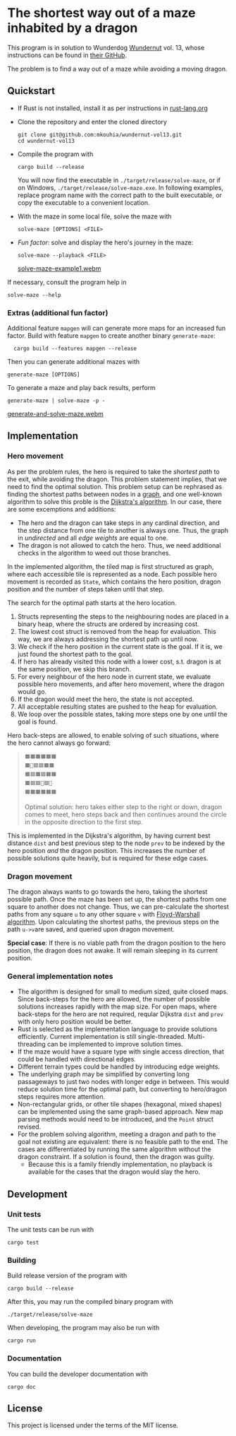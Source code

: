 # The shortest way out of a maze inhabited by a dragon

This program is in solution to Wunderdog [Wundernut](https://www.wunderdog.io/wundernut) vol. 13, whose instructions can be found in [their GitHub](https://github.com/wunderdogsw/wundernut-vol13).

The problem is to find a way out of a maze while avoiding a moving dragon.

## Quickstart

- If Rust is not installed, install it as per instructions in [rust-lang.org](https://www.rust-lang.org/tools/install)
- Clone the repository and enter the cloned directory

      git clone git@github.com:mkouhia/wundernut-vol13.git
      cd wundernut-vol13

- Compile the program with

      cargo build --release

  You will now find the executable in `./target/release/solve-maze`, or if on Windows, `./target/release/solve-maze.exe`. In following examples, replace program name with the correct path to the built executable, or copy the executable to a convenient location.

- With the maze in some local file, solve the maze with

      solve-maze [OPTIONS] <FILE>

- _Fun factor:_ solve and display the hero's journey in the maze:

      solve-maze --playback <FILE>

  [solve-maze-example1.webm](https://github.com/mkouhia/wundernut-vol13/assets/1469093/23a9fed2-088a-4c8b-b3c7-5357f388b910)

If necessary, consult the program help in

    solve-maze --help

### Extras (additional fun factor)
Additional feature `mapgen` will can generate more maps for an increased fun factor. Build with feature `mapgen` to create another binary `generate-maze`:

      cargo build --features mapgen --release

Then you can generate additional mazes with 

    generate-maze [OPTIONS]

To generate a maze and play back results, perform

    generate-maze | solve-maze -p -

  [generate-and-solve-maze.webm](https://github.com/mkouhia/wundernut-vol13/assets/1469093/cfd23422-a921-4882-8bae-b038b80e65e9)


## Implementation

### Hero movement

As per the problem rules, the hero is required to take the _shortest path_ to the exit, while avoiding the dragon.
This problem statement implies, that we need to find the optimal solution.
This problem setup can be rephrased as finding the shortest paths between nodes in a [graph](https://en.wikipedia.org/wiki/Graph_(abstract_data_type)), and one well-known algorithm to solve this proble is the [Dijkstra's algorithm](https://en.wikipedia.org/wiki/Dijkstra%27s_algorithm). In our case, there are some excemptions and additions:
- The hero and the dragon can take steps in any cardinal direction, and the step distance from one tile to another is always one. Thus, the graph in _undirected_ and all _edge weights_ are equal to one.
- The dragon is not allowed to catch the hero. Thus, we need additional checks in the algorithm to weed out those branches.

In the implemented algorithm, the tiled map is first structured as graph, where each accessible tile is represented as a node. Each possible hero movement is recorded as `State`, which contains the hero position, dragon position and the number of steps taken until that step.

The search for the optimal path starts at the hero location.
1. Structs representing the steps to the neighbouring nodes are placed in a binary heap, where the structs are ordered by increasing cost.
2. The lowest cost struct is removed from the heap for evaluation. This way, we are always addressing the shortest path up until now.
3. We check if the hero position in the current state is the goal. If it is, we just found the shortest path to the goal.
4. If hero has already visited this node with a lower cost, s.t. dragon is at the same position, we skip this branch.
5. For every neighbour of the hero node in current state, we evaluate possible hero movements, and after hero movement, where the dragon would go.
6. If the dragon would meet the hero, the state is not accepted.
7. All acceptable resulting states are pushed to the heap for evaluation.
8. We loop over the possible states, taking more steps one by one until the goal is found.

Hero back-steps are allowed, to enable solving of such situations, where the hero cannot always go forward:

> ```
> 🟫🟫🟫🟫🟫🟫
> 🟫🏃🟩🟩🟫🟫
> 🟫🟩🟫🟩🟫🟫
> 🟫🟩🟩🐉🟩❎
> 🟫🟫🟫🟫🟫🟫
> ```
> Optimal solution: hero takes either step to the right or down, dragon comes to meet, hero steps back and then continues around the circle in the opposite direction to the first step.

This is implemented in the Dijkstra's algorithm, by having current best distance `dist` and best previous step to the node `prev` to be indexed by the hero position _and_ the dragon position. This increases the number of possible solutions quite heavily, but is required for these edge cases.

### Dragon movement

The dragon always wants to go towards the hero, taking the shortest possible path.
Once the maze has been set up, the shortest paths from one square to another does not change.
Thus, we can pre-calculate the shortest paths from any square `u` to any other square `v` with [Floyd-Warshall algorithm](https://en.wikipedia.org/wiki/Floyd%E2%80%93Warshall_algorithm#Path_reconstruction).
Upon calculating the shortest paths, the previous steps on the path `u->v`are saved, and queried upon dragon movement.

**Special case**: If there is no viable path from the dragon position to the hero position, the dragon does not awake. It will remain sleeping in its current position.

### General implementation notes
- The algorithm is designed for small to medium sized, quite closed maps. Since back-steps for the hero are allowed, the number of possible solutions increases rapidly with the map size. For open maps, where back-steps for the hero are not required, reqular Dijkstra `dist` and `prev` with only hero position would be better.
- Rust is selected as the implementation language to provide solutions efficiently. Current implementation is still single-threaded. Multi-threading can be implemented to improve solution times.
- If the maze would have a square type with single access direction, that could be handled with directional edges.
- Different terrain types could be handled by introducing edge weights.
- The underlying graph may be simplified by converting long passageways to just two nodes with longer edge in between. This would reduce solution time for the optimal path, but converting to hero/dragon steps requires more attention.
- Non-rectangular grids, or other tile shapes (hexagonal, mixed shapes) can be implemented using the same graph-based approach. New map parsing methods would need to be introduced, and the `Point` struct revised.
- For the problem solving algorithm, meeting a dragon and path to the goal not existing are equivalent: there is no feasible path to the end. The cases are differentiated by running the same algorithm without the dragon constraint. If a solution is found, then the dragon was guilty.
    - Because this is a family friendly implementation, no playback is available for the cases that the dragon would slay the hero.

## Development

### Unit tests

The unit tests can be run with

    cargo test

### Building

Build release version of the program with

    cargo build --release

After this, you may run the compiled binary program with

    ./target/release/solve-maze

When developing, the program may also be run with

    cargo run

### Documentation

You can build the developer documentation with 

    cargo doc

## License

This project is licensed under the terms of the MIT license.
